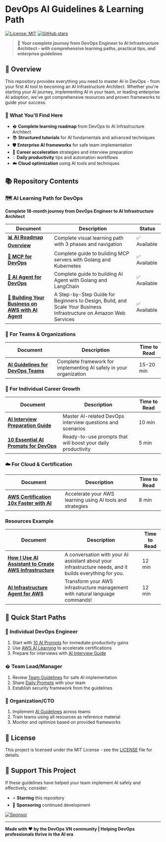 # DevOps AI Guidelines & Learning Path

[![License: MIT](https://img.shields.io/badge/License-MIT-yellow.svg)](https://opensource.org/licenses/MIT)
[![GitHub stars](https://img.shields.io/github/stars/VersusControl/devops-ai-guidelines.svg?style=social&label=Star)](https://github.com/VersusControl/devops-ai-guidelines)

> 🚀 **Your complete journey from DevOps Engineer to AI Infrastructure Architect - with comprehensive learning paths, practical tips, and enterprise guidelines**

## 📖 Overview

This repository provides everything you need to master AI in DevOps - from your first AI tool to becoming an AI Infrastructure Architect. Whether you're starting your AI journey, implementing AI in your team, or leading enterprise AI adoption, we've got comprehensive resources and proven frameworks to guide your success.

### 🎯 What You'll Find Here

- �️ **Complete learning roadmap** from DevOps to AI Infrastructure Architect
- 📚 **Structured tutorials** for AI fundamentals and advanced techniques
- 🛡️ **Enterprise AI frameworks** for safe team implementation
- 🚀 **Career acceleration** strategies and interview preparation
- 💡 **Daily productivity** tips and automation workflows
- ☁️ **Cloud optimization** using AI tools and techniques

## 📚 Repository Contents

### 🗺️ **AI Learning Path for DevOps**

**Complete 18-month journey from DevOps Engineer to AI Infrastructure Architect**

| Document                                                                  | Description                                                       | Status       |
| ------------------------------------------------------------------------- | ----------------------------------------------------------------- | ------------ |
| [**📊 AI Roadmap Overview**](./01-ai-roadmap-for-devops/01-roadmap.md) | Complete visual learning path with 3 phases and navigation        | ✅ Available |
| [**🚀 MCP for DevOps**](./02-mcp-for-devops/00-toc.md)                 | Complete guide to building MCP servers with Golang and Kubernetes | ✅ Available |
| [**🚀 AI Agent for DevOps**](./03-ai-agent-for-devops/00-toc.md)       | Complete guide to building AI Agent with Golang and LangChain    | ✅ Available |
| [**🚀 Building Your Business on AWS with AI Agent**](./04-ai-agent-for-aws/00-toc.md) | A Step-by-Step Guide for Beginners to Design, Build, and Scale Your Business Infrastructure on Amazon Web Services | ✅ Available        |

### 🏢 For Teams & Organizations

| Document                                                                          | Description                                                        | Time to Read |
| --------------------------------------------------------------------------------- | ------------------------------------------------------------------ | ------------ |
| [**AI Guidelines for DevOps Teams**](./resources/ai-guidelines-devops-team.md) | Complete framework for implementing AI safely in your organization | 15-20 min    |

### 🚀 For Individual Career Growth

| Document                                                                         | Description                                                  | Time to Read |
| -------------------------------------------------------------------------------- | ------------------------------------------------------------ | ------------ |
| [**AI Interview Preparation Guide**](./resources/ai-mock-interview.md)        | Master AI-related DevOps interview questions and scenarios   | 10 min       |
| [**10 Essential AI Prompts for DevOps**](./resources/10-ai-prompts-devops.md) | Ready-to-use prompts that will boost your daily productivity | 5 min        |

### ☁️ For Cloud & Certification

| Document                                                                                   | Description                                                | Time to Read |
| ------------------------------------------------------------------------------------------ | ---------------------------------------------------------- | ------------ |
| [**AWS Certification 10x Faster with AI**](./resources/aws-certification-10x-faster.md) | Accelerate your AWS learning using AI tools and strategies | 8 min        |

### Resources Example

| Document                                                                                   | Description                                                | Time to Read |
| ------------------------------------------------------------------------------------------ | ---------------------------------------------------------- | ------------ |
| [**How I Use AI Assistant to Create AWS Infrastructure**](./resources/ai-assisted-aws-infrastructure-demo.md) | A conversation with your AI assistant about your infrastructure needs, and it builds everything for you. | 12 min        |
| [**AI Infrastructure Agent for AWS**](./resources/ai-infrastructure-agent-for-aws.md) | Transform your AWS infrastructure management with natural language commands! | 12 min        |

## 🚀 Quick Start Paths

### 👤 **Individual DevOps Engineer**

1. Start with [10 AI Prompts](./resources/10-ai-prompts-devops.md) for immediate productivity gains
2. Use [AWS AI Learning](./resources/aws-certification-10x-faster.md) to accelerate certifications
3. Prepare for interviews with [AI Interview Guide](./resources/ai-mock-interview.md)

### � **Team Lead/Manager**

1. Review [Team Guidelines](./resources/ai-guidelines-devops-team.md) for safe AI implementation
2. Share [Daily Prompts](./resources/10-ai-prompts-devops.md) with your team
3. Establish security framework from the guidelines

### 🏢 **Organization/CTO**

1. Implement [AI Guidelines](./resources/ai-guidelines-devops-team.md) across teams
2. Train teams using all resources as reference material
3. Monitor and optimize based on provided frameworks

## 📝 License

This project is licensed under the MIT License - see the [LICENSE](LICENSE) file for details.

## 💝 Support This Project

If these guidelines have helped your team implement AI safely and effectively, consider:

- ⭐ **Starring** this repository
- 💖 **Sponsoring** continued development

[![Sponsor](https://img.shields.io/badge/Sponsor-❤️-red?style=for-the-badge)](https://github.com/sponsors/hoalongnatsu)

---

**Made with ❤️ by the DevOps VN community | Helping DevOps professionals thrive in the AI era**
